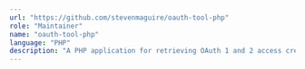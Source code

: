 ```yaml
---
url: "https://github.com/stevenmaguire/oauth-tool-php"
role: "Maintainer"
name: "oauth-tool-php"
language: "PHP"
description: "A PHP application for retrieving OAuth 1 and 2 access credentials"
---
```


